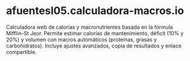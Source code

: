 # afuentesl05.calculadora-macros.io
Calculadora web de calorías y macronutrientes basada en la fórmula Mifflin–St Jeor. Permite estimar calorías de mantenimiento, déficit (10% y 20%) y volumen con macros automáticos (proteínas, grasas y carbohidratos). Incluye ajustes avanzados, copia de resultados y enlace compartible.
